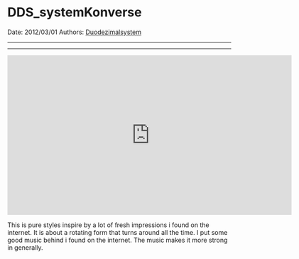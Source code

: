 # DDS_systemKonverse

Date: 2012/03/01
Authors: [Duodezimalsystem](http://duodezimal.me)

---
---

<iframe src="http://player.vimeo.com/video/35445306?title=0&amp;byline=0&amp;portrait=0&amp;badge=0&amp;color=c9ff23" width="640" height="360" frameborder="0" webkitAllowFullScreen mozallowfullscreen allowFullScreen></iframe>

This is pure styles inspire by a lot of fresh impressions i found on the internet. It is about a rotating form that turns around all the time. I put some good music behind i found on the internet. The music makes it more strong in generally.
